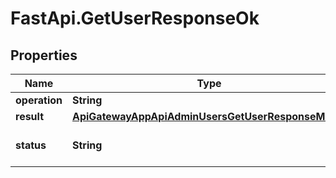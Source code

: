 # FastApi.GetUserResponseOk

## Properties

Name | Type | Description | Notes
------------ | ------------- | ------------- | -------------
**operation** | **String** |  | 
**result** | [**ApiGatewayAppApiAdminUsersGetUserResponseModel**](ApiGatewayAppApiAdminUsersGetUserResponseModel.md) |  | 
**status** | **String** |  | [optional] [default to &#39;OK&#39;]


